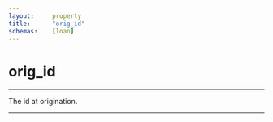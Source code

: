 ```yaml
---
layout:     property
title:      "orig_id"
schemas:    [loan]
---
```


# orig_id

---

The id at origination.

--- 
